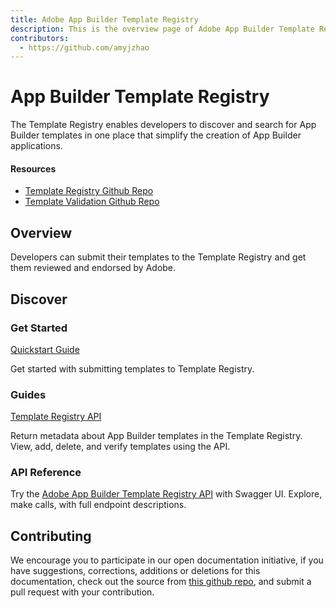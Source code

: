 ```yaml
---
title: Adobe App Builder Template Registry
description: This is the overview page of Adobe App Builder Template Registry
contributors:
  - https://github.com/amyjzhao
---
```


<Hero slots="heading, text"/>

# App Builder Template Registry

The Template Registry enables developers to discover and search for App Builder templates in one place that simplify the creation of App Builder applications.

<Resources slots="heading, links"/>

#### Resources

* [Template Registry Github Repo](https://github.com/adobe/aio-template-submission)
* [Template Validation Github Repo](https://github.com/adobe/aio-lib-template-validation)

## Overview

Developers can submit their templates to the Template Registry and get them reviewed and endorsed by Adobe.

## Discover

<DiscoverBlock width="100%" slots="heading, link, text"/>

### Get Started

[Quickstart Guide](guides/)

Get started with submitting templates to Template Registry.

<DiscoverBlock slots="heading, link, text"/>

### Guides

[Template Registry API](guides/api/)

Return metadata about App Builder templates in the Template Registry. View, add, delete, and verify templates using the API.

<DiscoverBlock slots="heading, link, text"/>

### API Reference

Try the [Adobe App Builder Template Registry API](api/) with Swagger UI. Explore, make calls, with full endpoint descriptions.

<DiscoverBlock slots="heading, link, text"/>

## Contributing

We encourage you to participate in our open documentation initiative, if you have suggestions, corrections, additions or deletions for this documentation, check out the source from [this github repo](https://github.com/adobe/aio-template-submissione), and submit a pull request with your contribution.
